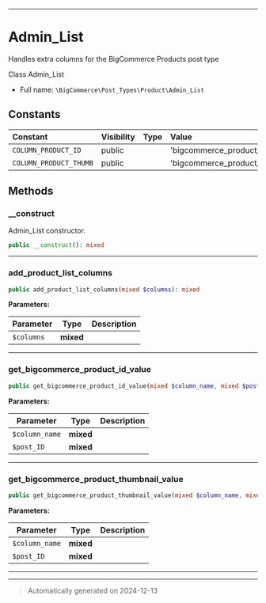 ***

# Admin_List

Handles extra columns for the BigCommerce Products post type

Class Admin_List

* Full name: `\BigCommerce\Post_Types\Product\Admin_List`


## Constants

| Constant | Visibility | Type | Value |
|:---------|:-----------|:-----|:------|
|`COLUMN_PRODUCT_ID`|public| |&#039;bigcommerce_product_id&#039;|
|`COLUMN_PRODUCT_THUMB`|public| |&#039;bigcommerce_product_thumbnail&#039;|


## Methods


### __construct

Admin_List constructor.

```php
public __construct(): mixed
```












***

### add_product_list_columns



```php
public add_product_list_columns(mixed $columns): mixed
```








**Parameters:**

| Parameter | Type | Description |
|-----------|------|-------------|
| `$columns` | **mixed** |  |





***

### get_bigcommerce_product_id_value



```php
public get_bigcommerce_product_id_value(mixed $column_name, mixed $post_ID): mixed
```








**Parameters:**

| Parameter | Type | Description |
|-----------|------|-------------|
| `$column_name` | **mixed** |  |
| `$post_ID` | **mixed** |  |





***

### get_bigcommerce_product_thumbnail_value



```php
public get_bigcommerce_product_thumbnail_value(mixed $column_name, mixed $post_ID): mixed
```








**Parameters:**

| Parameter | Type | Description |
|-----------|------|-------------|
| `$column_name` | **mixed** |  |
| `$post_ID` | **mixed** |  |





***


***
> Automatically generated on 2024-12-13
